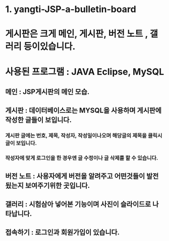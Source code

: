 # 1. yangti-JSP-a-bulletin-board
# 게시판은 크게 메인, 게시판, 버전 노트 , 갤러리 등이있습니다.
# 사용된 프로그램 : JAVA Eclipse, MySQL
## 메인 : JSP게시판의 메인 모습.

## 게시판 : 데이터베이스로는 MYSQL을 사용하며 게시판에 작성한 글들이 보입니다.
### 게시판 글에는 번호, 제목, 작성자, 작성일이나오며 해당글의 제목을 클릭시 글이 보입니다.
### 작성자에 맞게 로그인을 한 경우엔 글 수정이나 글 삭제를 할 수 있습니다.


## 버전 노트 : 사용자에게 버전을 알려주고 어떤것들이 발전됬는지 보여주기위한 곳입니다.

## 갤러리 : 시험삼아 넣어본 기능이며 사진이 슬라이드로 나타납니다.

## 접속하기 : 로그인과 회원가입이 있습니다.
